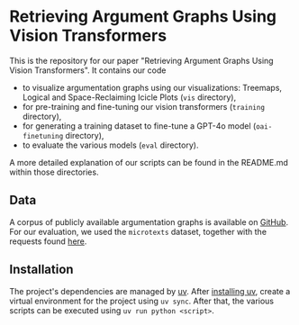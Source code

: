 # Retrieving Argument Graphs Using Vision Transformers
This is the repository for our paper "Retrieving Argument Graphs Using Vision Transformers".
It contains our code
- to visualize argumentation graphs using our visualizations: Treemaps, Logical and Space-Reclaiming Icicle Plots (`vis` directory), 
- for pre-training and fine-tuning our vision transformers (`training` directory),
- for generating a training dataset to fine-tune a GPT-4o model (`oai-finetuning` directory),
- to evaluate the various models (`eval` directory).

A more detailed explanation of our scripts can be found in the README.md within those directories.


## Data
A corpus of publicly available argumentation graphs is available on [GitHub](https://github.com/recap-utr/arguebase-public). For our evaluation, we used the `microtexts` dataset, together with the requests found [here](https://github.com/recap-utr/arguelauncher).


## Installation
The project's dependencies are managed by [uv](https://docs.astral.sh/uv/). After [installing uv](https://docs.astral.sh/uv/#installation), create a virtual environment for the project using `uv sync`. After that, the various scripts can be executed using `uv run python <script>`.